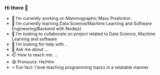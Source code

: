 ### Hi there 👋

- 🔭 I’m currently working on Mammographic Mass Prediction
- 🌱 I’m currently learning Data Science/Machine Learning and Software Engineering(Backend with Nodejs)
- 👯 I’m looking to collaborate on project related to Data Science, Machine Learning and software
- 🤔 I’m looking for help with ..
- 💬 Ask me about ...
- 📫 How to reach me: ...
- 😄 Pronouns: He/Him
- ⚡ Fun fact: I love teaching programming topics in a relatable manner 
